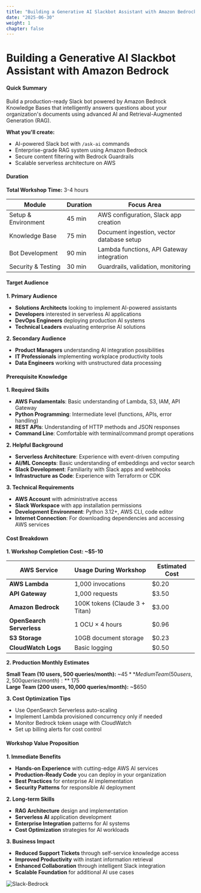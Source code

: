 ```yaml
---
title: "Building a Generative AI Slackbot Assistant with Amazon Bedrock"
date: "2025-06-30"
weight: 1
chapter: false
---
```


# Building a Generative AI Slackbot Assistant with Amazon Bedrock

#### Quick Summary

Build a production-ready Slack bot powered by Amazon Bedrock Knowledge Bases that intelligently answers questions about your organization's documents using advanced AI and Retrieval-Augmented Generation (RAG).

**What you'll create:**

- AI-powered Slack bot with `/ask-ai` commands
- Enterprise-grade RAG system using Amazon Bedrock
- Secure content filtering with Bedrock Guardrails
- Scalable serverless architecture on AWS

#### Duration

**Total Workshop Time:** 3-4 hours

| Module              | Duration | Focus Area                                |
| ------------------- | -------- | ----------------------------------------- |
| Setup & Environment | 45 min   | AWS configuration, Slack app creation     |
| Knowledge Base      | 75 min   | Document ingestion, vector database setup |
| Bot Development     | 90 min   | Lambda functions, API Gateway integration |
| Security & Testing  | 30 min   | Guardrails, validation, monitoring        |

#### Target Audience

**1. Primary Audience**

- **Solutions Architects** looking to implement AI-powered assistants
- **Developers** interested in serverless AI applications
- **DevOps Engineers** deploying production AI systems
- **Technical Leaders** evaluating enterprise AI solutions

**2. Secondary Audience**

- **Product Managers** understanding AI integration possibilities
- **IT Professionals** implementing workplace productivity tools
- **Data Engineers** working with unstructured data processing

#### Prerequisite Knowledge

**1. Required Skills**

- **AWS Fundamentals**: Basic understanding of Lambda, S3, IAM, API Gateway
- **Python Programming**: Intermediate level (functions, APIs, error handling)
- **REST APIs**: Understanding of HTTP methods and JSON responses
- **Command Line**: Comfortable with terminal/command prompt operations

**2. Helpful Background**

- **Serverless Architecture**: Experience with event-driven computing
- **AI/ML Concepts**: Basic understanding of embeddings and vector search
- **Slack Development**: Familiarity with Slack apps and webhooks
- **Infrastructure as Code**: Experience with Terraform or CDK

**3. Technical Requirements**

- **AWS Account** with administrative access
- **Slack Workspace** with app installation permissions
- **Development Environment**: Python 3.12+, AWS CLI, code editor
- **Internet Connection**: For downloading dependencies and accessing AWS services

#### Cost Breakdown

**1. Workshop Completion Cost: ~$5-10**

| AWS Service               | Usage During Workshop          | Estimated Cost |
| ------------------------- | ------------------------------ | -------------- |
| **AWS Lambda**            | 1,000 invocations              | $0.20          |
| **API Gateway**           | 1,000 requests                 | $3.50          |
| **Amazon Bedrock**        | 100K tokens (Claude 3 + Titan) | $3.00          |
| **OpenSearch Serverless** | 1 OCU × 4 hours                | $0.96          |
| **S3 Storage**            | 10GB document storage          | $0.23          |
| **CloudWatch Logs**       | Basic logging                  | $0.50          |

**2. Production Monthly Estimates**

**Small Team (10 users, 500 queries/month):** ~$45
**Medium Team (50 users, 2,500 queries/month):** ~$175  
**Large Team (200 users, 10,000 queries/month):** ~$650

**3. Cost Optimization Tips**

- Use OpenSearch Serverless auto-scaling
- Implement Lambda provisioned concurrency only if needed
- Monitor Bedrock token usage with CloudWatch
- Set up billing alerts for cost control

#### Workshop Value Proposition

**1. Immediate Benefits**

- **Hands-on Experience** with cutting-edge AWS AI services
- **Production-Ready Code** you can deploy in your organization
- **Best Practices** for enterprise AI implementation
- **Security Patterns** for responsible AI deployment

**2. Long-term Skills**

- **RAG Architecture** design and implementation
- **Serverless AI** application development
- **Enterprise Integration** patterns for AI systems
- **Cost Optimization** strategies for AI workloads

**3. Business Impact**

- **Reduced Support Tickets** through self-service knowledge access
- **Improved Productivity** with instant information retrieval
- **Enhanced Collaboration** through intelligent Slack integration
- **Scalable Foundation** for additional AI use cases

![Slack-Bedrock](/images/slack-bedrock.png?width=90pc)
